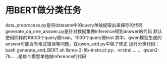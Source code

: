 # 用BERT做分类任务
data_preprocess.py是将datasets中的query单独提取出来保存的代码
generate_qa_one_answer.py是针对数据集做inference得到answer的代码
默认使用同样的10000个query做train，1000个query做test
其中，qwen模型生成的answer可能会有格式错误等问题，在qwen_add.py中做了修正
运行分类代码：bash generate_and_BERT.sh
llama-3-8b-instruct.py、mistral……、qwen2-7b……是每个模型单独做inference的代码
